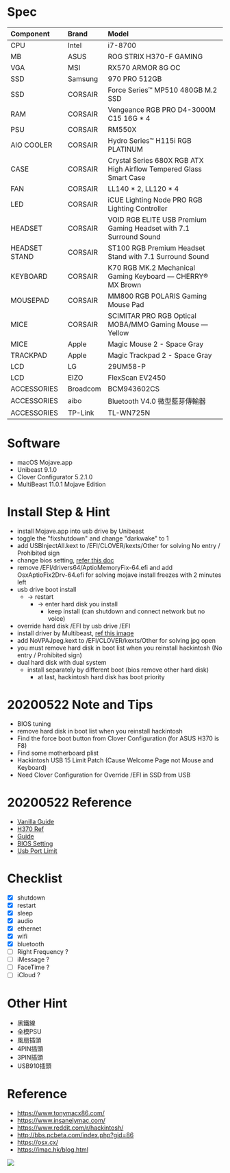# Spec
| Component | Brand | Model |
|:----------|:------|:------|
| CPU | Intel | i7-8700 |
| MB | ASUS | ROG STRIX H370-F GAMING |
| VGA | MSI | RX570 ARMOR 8G OC |
| SSD | Samsung | 970 PRO 512GB |
| SSD | CORSAIR | Force Series™ MP510 480GB M.2 SSD |
| RAM | CORSAIR | Vengeance RGB PRO D4-3000M C15 16G * 4 |
| PSU | CORSAIR | RM550X |
| AIO COOLER | CORSAIR | Hydro Series™ H115i RGB PLATINUM |
| CASE | CORSAIR | Crystal Series 680X RGB ATX High Airflow Tempered Glass Smart Case |
| FAN | CORSAIR | LL140 * 2, LL120 * 4 |
| LED | CORSAIR | iCUE Lighting Node PRO RGB Lighting Controller |
| HEADSET | CORSAIR | VOID RGB ELITE USB Premium Gaming Headset with 7.1 Surround Sound |
| HEADSET STAND | CORSAIR | ST100 RGB Premium Headset Stand with 7.1 Surround Sound |
| KEYBOARD | CORSAIR | K70 RGB MK.2 Mechanical Gaming Keyboard — CHERRY® MX Brown |
| MOUSEPAD | CORSAIR | MM800 RGB POLARIS Gaming Mouse Pad |
| MICE | CORSAIR | SCIMITAR PRO RGB Optical MOBA/MMO Gaming Mouse — Yellow |
| MICE | Apple | Magic Mouse 2 - Space Gray |
| TRACKPAD | Apple | Magic Trackpad 2 - Space Gray |
| LCD | LG | 29UM58-P |
| LCD | EIZO | FlexScan EV2450 |
| ACCESSORIES | Broadcom | BCM943602CS |
| ACCESSORIES | aibo | Bluetooth V4.0 微型藍芽傳輸器 |
| ACCESSORIES | TP-Link | TL-WN725N |

# Software
* macOS Mojave.app
* Unibeast 9.1.0
* Clover Configurator 5.2.1.0
* MultiBeast 11.0.1 Mojave Edition

# Install Step & Hint
* install Mojave.app into usb drive by Unibeast
* toggle the "fixshutdown" and change "darkwake" to 1
* add USBInjectAll.kext to /EFI/CLOVER/kexts/Other for solving No entry / Prohibited sign
* change bios setting, [refer this doc](https://github.com/Jian-Min-Huang/hackintosh/blob/master/doc/ASUS%20ROG%20STRIX%20Z370-G%20Hackintosh%20Guide%20mATX%20Build%20-%20Hackintosher.pdf)
* remove /EFI/drivers64/AptioMemoryFix-64.efi and add OsxAptioFix2Drv-64.efi for solving mojave install freezes with 2 minutes left
* usb drive boot install
  * -> restart
    * -> enter hard disk you install
      * keep install (can shutdown and connect network but no voice)
* override hard disk /EFI by usb drive /EFI
* install driver by Multibeast, [ref this image](https://github.com/Jian-Min-Huang/hackintosh/blob/master/images/MultiBeast-install.png?raw=true)
* add NoVPAJpeg.kext to /EFI/CLOVER/kexts/Other for solving jpg open
* you must remove hard disk in boot list when you reinstall hackintosh (No entry / Prohibited sign)
* dual hard disk with dual system
  * install separately by different boot (bios remove other hard disk)
    * at last, hackintosh hard disk has boot priority
    
# 20200522 Note and Tips
* BIOS tuning
* remove hard disk in boot list when you reinstall hackintosh
* Find the force boot button from Clover Configuration (for ASUS H370 is F8)
* Find some motherboard plist
* Hackintosh USB 15 Limit Patch (Cause Welcome Page not Mouse and Keyboard)
* Need Clover Configuration for Override /EFI in SSD from USB

# 20200522 Reference
* [Vanilla Guide](https://hackintosh.gitbook.io/-r-hackintosh-vanilla-desktop-guide/)
* [H370 Ref](https://github.com/Autocrit/Asus-ROG-STRIX-H370-I-GAMING-Hackintosh-Guide)
* [Guide](https://www.jianshu.com/p/81e329c50120)
* [BIOS Setting](http://webcache.googleusercontent.com/search?q=cache:gHWJdo54biQJ:https://ishengplab.nctu.me/2020/hackintosh-catalina-opencore/&hl=zh-TW&gl=tw&strip=1&vwsrc=0)
* [Usb Port Limit](https://hackintosher.com/forums/thread/list-of-hackintosh-usb-port-limit-patches-10-15-updated.467/)

# Checklist
* [x] shutdown
* [x] restart
* [x] sleep
* [x] audio
* [x] ethernet
* [x] wifi
* [x] bluetooth
* [ ] Right Frequency ?
* [ ] iMessage ?
* [ ] FaceTime ?
* [ ] iCloud ?

# Other Hint
* 黑鐵線
* 全模PSU
* 風扇插頭
* 4PIN插頭
* 3PIN插頭
* USB910插頭

# Reference
* https://www.tonymacx86.com/
* https://www.insanelymac.com/
* https://www.reddit.com/r/hackintosh/
* http://bbs.pcbeta.com/index.php?gid=86
* https://osx.cx/
* https://imac.hk/blog.html

![](https://github.com/Jian-Min-Huang/hackintosh/blob/master/images/pc.gif?raw=true)
